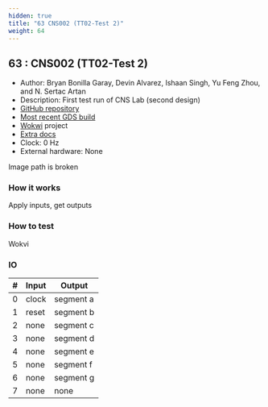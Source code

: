 ```yaml
---
hidden: true
title: "63 CNS002 (TT02-Test 2)"
weight: 64
---
```


## 63 : CNS002 (TT02-Test 2)

* Author: Bryan Bonilla Garay, Devin Alvarez, Ishaan Singh, Yu Feng Zhou, and N. Sertac Artan
* Description: First test run of CNS Lab (second design)
* [GitHub repository](https://github.com/NYIT-CNS/cns002-tt02-submission2)
* [Most recent GDS build](https://github.com/NYIT-CNS/cns002-tt02-submission2/actions/runs/3603687221)
* [Wokwi](https://wokwi.com/projects/349953952950780498) project
* [Extra docs](https://github.com/arta-ns/tt02-cns-submission/blob/main/README.md)
* Clock: 0 Hz
* External hardware: None

Image path is broken

### How it works

Apply inputs, get outputs

### How to test

Wokvi

### IO

| # | Input        | Output       |
|---|--------------|--------------|
| 0 | clock  | segment a |
| 1 | reset  | segment b |
| 2 | none  | segment c |
| 3 | none  | segment d |
| 4 | none  | segment e |
| 5 | none  | segment f |
| 6 | none  | segment g |
| 7 | none  | none |
